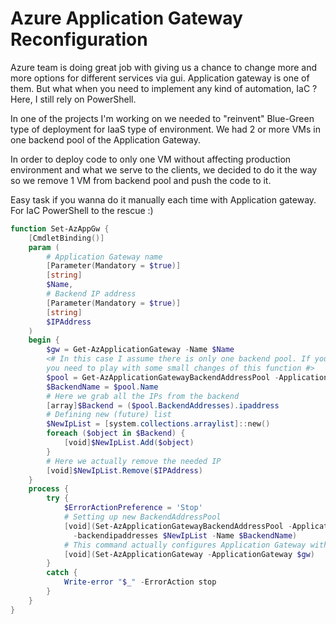 # Azure Application Gateway Reconfiguration


<!-- Your front matter up here -->

Azure team is doing great job with giving us a chance to change more and more options for different services via gui. Application gateway is one of them. But what when you need to implement any kind of automation, IaC ? Here, I still rely on PowerShell.

<!--more-->

In one of the projects I'm working on we needed to "reinvent" Blue-Green type of deployment for IaaS type of environment. We had 2 or more VMs in one backend pool of the Application Gateway.

In order to deploy code to only one VM without affecting production environment and what we serve to the clients, we decided to do it the way so we remove 1 VM from backend pool and push the code to it.

Easy task if you wanna do it manually each time with Application gateway. For IaC PowerShell to the rescue :)

```PowerShell
function Set-AzAppGw {
    [CmdletBinding()]
    param (
        # Application Gateway name
        [Parameter(Mandatory = $true)]
        [string]
        $Name,
        # Backend IP address
        [Parameter(Mandatory = $true)]
        [string]
        $IPAddress
    )
    begin {
        $gw = Get-AzApplicationGateway -Name $Name
        <# In this case I assume there is only one backend pool. If you have more,
        you need to play with some small changes of this function #>
        $pool = Get-AzApplicationGatewayBackendAddressPool -ApplicationGateway $gw
        $BackendName = $pool.Name
        # Here we grab all the IPs from the backend
        [array]$Backend = ($pool.BackendAddresses).ipaddress
        # Defining new (future) list
        $NewIpList = [system.collections.arraylist]::new()
        foreach ($object in $Backend) {
            [void]$NewIpList.Add($object)
        }
        # Here we actually remove the needed IP
        [void]$NewIpList.Remove($IPAddress)
    }
    process {
        try {
            $ErrorActionPreference = 'Stop'
            # Setting up new BackendAddressPool
            [void](Set-AzApplicationGatewayBackendAddressPool -ApplicationGateway $Gw `
              -backendipaddresses $NewIpList -Name $BackendName)
            # This command actually configures Application Gateway with previously prepared changes
            [void](Set-AzApplicationGateway -ApplicationGateway $gw)
        }
        catch {
            Write-error "$_" -ErrorAction stop
        }
    }
}
```

